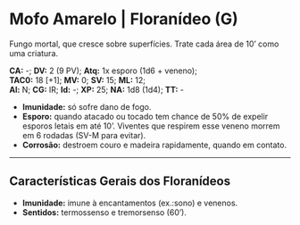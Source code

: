 # Mofo Amarelo | Floranídeo (G)

Fungo mortal, que cresce sobre superfícies. Trate cada área de 10’ como uma criatura.

**CA:** -; **DV:** 2 (9 PV); **Atq:** 1x esporo (1d6 + veneno);  
**TAC0:** 18 [+1]; **MV:** 0; **SV:** 15; **ML:** 12;  
**Al:** N; **CG:** IR; **Id:** -; **XP:** 25; **NA:** 1d8 (1d4); **TT:** -

- **Imunidade:** só sofre dano de fogo.
- **Esporo:** quando atacado ou tocado tem chance de 50% de expelir esporos letais em até 10’. Viventes que respirem esse veneno morrem em 6 rodadas (SV-M para evitar).
- **Corrosão:** destroem couro e madeira rapidamente, quando em contato.

---

## Características Gerais dos Floranídeos

- **Imunidade:** imune à encantamentos (ex.:sono) e venenos.
- **Sentidos:** termossenso e tremorsenso (60’).